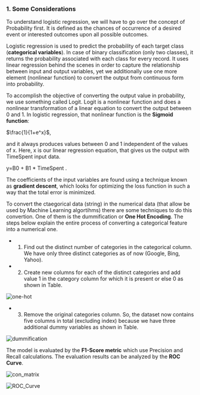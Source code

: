 ### 1. Some Considerations


To understand logistic regression, we will have to go over the concept of
Probability first. It is defined as the chances of occurrence of a desired
event or interested outcomes upon all possible outcomes.

Logistic regression is used to predict the probability of each target class (**categorical variables**).
In case of binary classification (only two classes), it returns the probability
associated with each class for every record. It uses linear
regression behind the scenes in order to capture the relationship between
input and output variables, yet we additionally use one more element
(nonlinear function) to convert the output from continuous form into
probability.
     
To accomplish the objective of converting the output value in probability,
we use something called Logit. Logit is a nonlinear function and does
a nonlinear transformation of a linear equation to convert the output
between 0 and 1. In logistic regression, that nonlinear function is the
**Sigmoid function**:

$\frac{1}{1+e^x}$,

and it always produces values between 0 and 1 independent of the
values of x. Here, x is our linear regression equation, that gives us the output with TimeSpent input data. 

y=B0 + B1 * TimeSpent .

The coefficients of the input variables are found using a technique known
as **gradient descent**, which looks for optimizing the loss function in such a
way that the total error is minimized.

To convert the ctaegorical data (string) in the numerical data (that allow be used by Machine Learning algortihms) there are
some techniques to do this convertion. One of them is the dummification or **One Hot Encoding**. The steps below explain the entire
process of converting a categorical feature into a numerical one.

- 1. Find out the distinct number of categories in the
categorical column. We have only three distinct
categories as of now (Google, Bing, Yahoo).

- 2. Create new columns for each of the distinct
categories and add value 1 in the category
column for which it is present or else 0 as shown
in Table.

![one-hot](https://user-images.githubusercontent.com/37953610/59624014-96bc7600-912d-11e9-9383-23acacea54c3.JPG)

- 3. Remove the original categories column. So,
the dataset now contains five columns in total
(excluding index) because we have three additional
dummy variables as shown in Table.

![dummification](https://user-images.githubusercontent.com/37953610/59624033-a6d45580-912d-11e9-86b9-02ceb3166a00.JPG)

The model is evaluated by the **F1-Score metric** which use Precision and Recall calculations. The evaluation results can be analyzed by the **ROC Curve**. 

![con_matrix](https://user-images.githubusercontent.com/37953610/59624068-bce21600-912d-11e9-98b1-c29075665d7a.JPG)


![ROC_Curve](https://user-images.githubusercontent.com/37953610/59624100-ce2b2280-912d-11e9-8953-f4df25085a3c.JPG)
